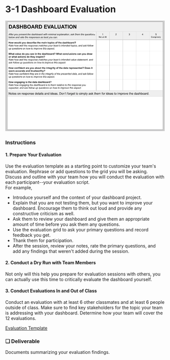 # 3-1 Dashboard Evaluation

![](../../.gitbook/assets/dashboardevaltemplate%20%282%29.png)

### Instructions

#### 1. Prepare Your Evaluation

Use the evaluation template as a starting point to customize your team's evaluation. Rephrase or add questions to the grid you will be asking. Discuss and outline with your team how you will conduct the evaluation with each participant--your evaluation script.  
For example,

* Introduce yourself and the context of your dashboard project.
* Explain that you are not testing them, but you want to improve your dashboard. Encourage them to think out loud and provide any constructive criticism as well.
* Ask them to review your dashboard and give them an appropriate amount of time before you ask them any questions.
* Use the evaluation grid to ask your primary questions and record feedback you get.
* Thank them for participation.
* After the session, review your notes, rate the primary questions, and add any findings that weren't added during the session.

#### 2. Conduct a Dry Run with Team Members

Not only will this help you prepare for evaluation sessions with others, you can actually use this time to critically evaluate the dashboard yourself.

#### 3. Conduct Evaluations In and Out of Class

Conduct an evaluation with at least 6 other classmates and at least 6 people outside of class. Make sure to find key stakeholders for the topic your team is addressing with your dashboard. Determine how your team will cover the 12 evaluations.

[Evaluation Template](https://docs.google.com/document/d/17Fcd0qelFakvL877quaqmWTg11CTw3P8xwnkV0xuYY4/edit?usp=sharing)

### **❏ Deliverable**

Documents summarizing your evaluation findings.

